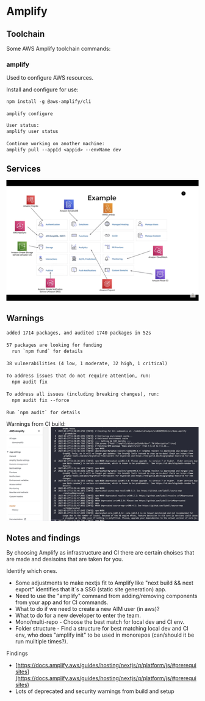 # Amplify

## Toolchain
Some AWS Amplify toolchain commands:

### amplify
Used to configure AWS resources.

Install and configure for use:
```
npm install -g @aws-amplify/cli

amplify configure
```


```
User status:
amplify user status

Continue working on another machine:
amplify pull --appId <appid> --envName dev
```

## Services
![Amplify](amplify.png)

## Warnings
```
added 1714 packages, and audited 1740 packages in 52s

57 packages are looking for funding
  run `npm fund` for details

38 vulnerabilities (4 low, 1 moderate, 32 high, 1 critical)

To address issues that do not require attention, run:
  npm audit fix

To address all issues (including breaking changes), run:
  npm audit fix --force

Run `npm audit` for details
```

Warnings from CI build:
![amplify-warnings.jpg](amplify-warnings.jpg)

## Notes and findings
By choosing Amplify as infrastructure and CI there are certain choises that are made and desisoins that are taken for you.

Identify which ones.
* Some adjustments to make nextjs fit to Amplify like "next build && next export" identifies that it´s a SSG (static site generation) app.
* Need to use the "amplify" command from adding/removing components from your app and for CI commands.
* What to do if we need to create a new AIM user (in aws)?
* What to do for a new developer to enter the team.
* Mono/multi-repo - Choose the best match for local dev and CI env.
* Folder structure - Find a structure for best matching local dev and CI env, who does "amplify init" to be used in monorepos (can/should it be run muiltiple times?).

Findings
* [https://docs.amplify.aws/guides/hosting/nextjs/q/platform/js/#prerequisites](https://docs.amplify.aws/guides/hosting/nextjs/q/platform/js/#prerequisites)
* Lots of deprecated and security warnings from build and setup

